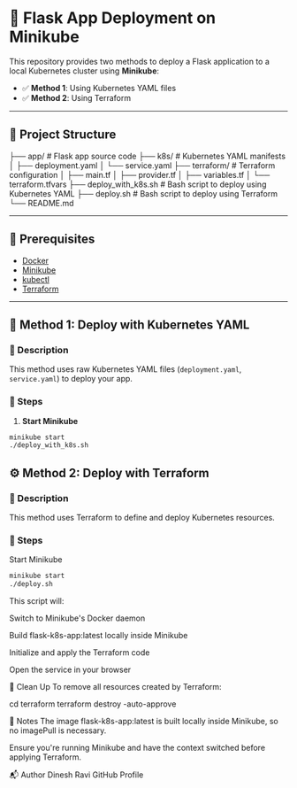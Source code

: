 # 🚀 Flask App Deployment on Minikube

This repository provides two methods to deploy a Flask application to a local Kubernetes cluster using **Minikube**:

- ✅ **Method 1**: Using Kubernetes YAML files
- ✅ **Method 2**: Using Terraform

---

## 📁 Project Structure

├── app/ # Flask app source code
├── k8s/ # Kubernetes YAML manifests
│ ├── deployment.yaml
│ └── service.yaml
├── terraform/ # Terraform configuration
│ ├── main.tf
│ ├── provider.tf
│ ├── variables.tf
│ └── terraform.tfvars
├── deploy_with_k8s.sh # Bash script to deploy using Kubernetes YAML
├── deploy.sh # Bash script to deploy using Terraform
└── README.md


---

## 🧰 Prerequisites

- [Docker](https://www.docker.com/)
- [Minikube](https://minikube.sigs.k8s.io/docs/)
- [kubectl](https://kubernetes.io/docs/tasks/tools/)
- [Terraform](https://developer.hashicorp.com/terraform/downloads)

---

## 🚀 Method 1: Deploy with Kubernetes YAML

### 📜 Description

This method uses raw Kubernetes YAML files (`deployment.yaml`, `service.yaml`) to deploy your app.

### 🔧 Steps

1. **Start Minikube**

```bash
minikube start
./deploy_with_k8s.sh
```

## ⚙️ Method 2: Deploy with Terraform

### 📜 Description

This method uses Terraform to define and deploy Kubernetes resources.

### 🔧 Steps
Start Minikube

```bash
minikube start
./deploy.sh
```

This script will:

Switch to Minikube's Docker daemon

Build flask-k8s-app:latest locally inside Minikube

Initialize and apply the Terraform code

Open the service in your browser

🧹 Clean Up
To remove all resources created by Terraform:

cd terraform
terraform destroy -auto-approve

🧾 Notes
The image flask-k8s-app:latest is built locally inside Minikube, so no imagePull is necessary.

Ensure you're running Minikube and have the context switched before applying Terraform.

📬 Author
Dinesh Ravi
GitHub Profile
